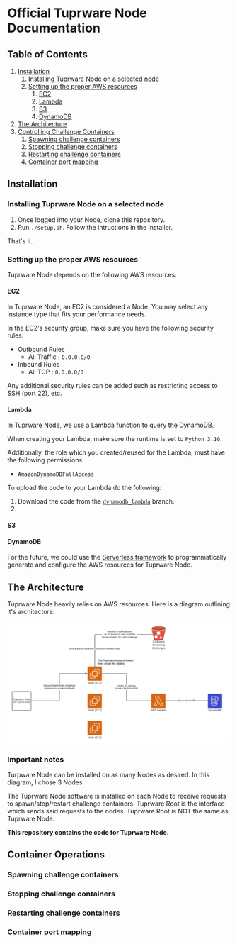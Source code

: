 # Official Tuprware Node Documentation

## Table of Contents
1. [Installation](#installation)
    1. [Installing Tuprware Node on a selected node](#installing-tuprware-node-on-a-selected-node)
    2. [Setting up the proper AWS resources](#setting-up-the-proper-aws-resources)
        1. [EC2](#ec2)
        2. [Lambda](#lambda)
        3. [S3](#s3)
        4. [DynamoDB](#dynamodb)
2. [The Architecture](#the-architecture)
3. [Controlling Challenge Containers](#container-operations)
    1. [Spawning challenge containers](#spawning-challenge-containers)
    2. [Stopping challenge containers](#stopping-challenge-containers)
    3. [Restarting challenge containers](#restarting-challenge-containers)
    4. [Container port mapping](#container-port-mapping)


## Installation

### Installing Tuprware Node on a selected node
1. Once logged into your Node, clone this repository.
2. Run `./setup.sh`. Follow the intructions in the installer. 

That's it. 

### Setting up the proper AWS resources

Tuprware Node depends on the following AWS resources:

#### EC2
In Tuprware Node, an EC2 is considered a Node. You may select any instance type that fits your performance needs. 

In the EC2's security group, make sure you have the following security rules:
* Outbound Rules
    * All Traffic : `0.0.0.0/0`
* Inbound Rules
    * All TCP : `0.0.0.0/0`

Any additional security rules can be added such as restricting access to SSH (port 22), etc. 

#### Lambda

In Tuprware Node, we use a Lambda function to query the DynamoDB.

When creating your Lambda, make sure the runtime is set to `Python 3.10`.

Additionally, the role which you created/reused for the Lambda, must have the following permissions:
* `AmazonDynamoDBFullAccess`

To upload the code to your Lambda do the following:
1. Download the code from the [`dynamodb_lambda`](https://github.com/uocybersec/tuprware-node/tree/dynamodb_lambda) branch. 
2. 




#### S3



#### DynamoDB


For the future, we could use the [Serverless framework](https://www.serverless.com/) to programmatically generate and configure the AWS resources for Tuprware Node.


## The Architecture

Tuprware Node heavily relies on AWS resources. Here is a diagram outlining it's architecture: 

<img src="images/diagram.png"/>

### Important notes

Turpware Node can be installed on as many Nodes as desired. In this diagram, I chose 3 Nodes. 

The Tuprware Node software is installed on each Node to receive requests to spawn/stop/restart challenge containers. Tuprware Root is the interface which sends said requests to the nodes. Tuprware Root is NOT the same as Tuprware Node. 

**This repository contains the code for Tuprware Node.** 



## Container Operations

### Spawning challenge containers

### Stopping challenge containers

### Restarting challenge containers

### Container port mapping